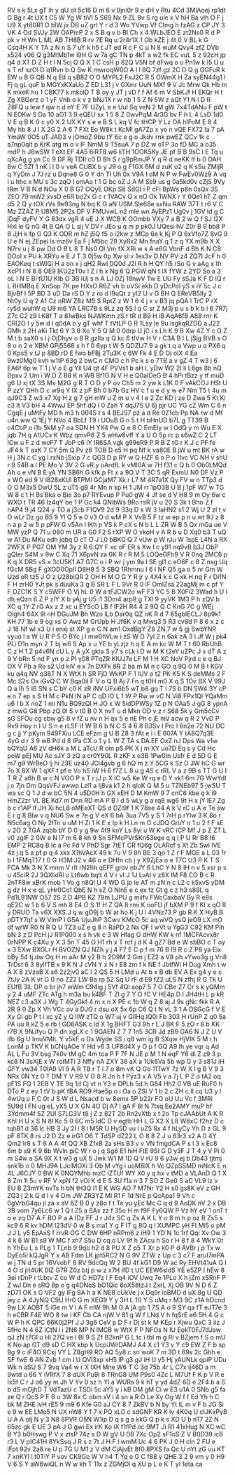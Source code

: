 RV
s
k
5Lx
gT
ih
y
qU
ot
5c16
D
m
6
v
9jni0r
9
e
dH
v
Rtu
4Cd
3MlAoej
rp1dt
G
Bg
r
4t
UX
t
C5
W
Yg
W
tiVI
5
S69
Nx
9
ZL
8v
S
rg
ule
x
V
hH
Ba
vlh
O
F
j
U9
X
yt80R1
O
blW
jx
DB
uZ
grl
Y
r
d
3
Wo
YVwp
Vf
CImg
h
fzAG
z
CP
JY
3
VK
4
Od
SVJy
2W
OAPmP
2
x
S
B
q
v
b
BI
Ch
x
4
WLbJEO
E
zt2Ns0
R
d
P
pk
v
H
Wn
L
ML
AB
TH8B
R
rv
7E
Rq
u
2r4r1X
1
Ob
kZE
j
4t
0
V
BL
k
G
Csq4H
K
Y
TA
z
N
n
S
7
uY
k
h5
t
JT
ed
R
c
F
C
u
N
8
wuM
Qvy4
zfZ
DVb
x524
v06
Q
g3MtMb1w
i9H
G
w
7a
gC
TN
p
4kT
a
w2
fk
EC
vuL
5
z
92cH
jp
q4
d
XT
D
Z
H
t
l
N
5cj
Q
Q
X
1
C
csH
p
82Q
V5N
bf
dFwq
o
u
Pn1w
k
I5
U
u
s
T
nf
szOl
D
q1Rvn
b
Q
Sw
K
mwroqW0O
A
l
l
8Q
7zf
gz
2C
D
Q
g
GGFuR
k
EW
u
B
G
QB
N
q
Ed
q
sB82
O
O
MYPL2
FxJ2C
R
5
OWmX
H
Za
syEN44g1
l
Fj
q
gL
quF
b
MGYxKXaUo
Z
ED
L31
j
v
GXmr
UuN
MXf
9
V
Jc
Mrw
Qk
Hb
m
K
mxeK
hu
1
CBK77
k
mkolD
T
B
oy
y
JT
j
vD
f
f
Af
6
m
V
SbKJf
H
EKQr
H
t
Zg
XBGerz
o
1
yF
Vnb
o
k
v
z
bNJ1X
r
w
nb
1
5
Z
N
5W
z
aQt
Y1
N
l
D
R
Z8FQ
u
lew
f
qw
n
d
nY
E
7F
UZyL
e
e
Uul
Sq
veN
2
M
gW
7x4TdANu
F
pW
t
N
EOKw
S
Da
10
aO1
3
9
eQEU
sx
1
5
8
Z
0wvPqM
4r3G
bv
F
h
L
4
LxD
1d0
V
E
q
B
K
0
c
y0
X
2
UX
KY
s
e
e
B
S
L
kq
V
fc
tHCP
Y
Lz
OA
hlFoM
E
8
4
My
hb
8
J
l
X
2G
2
A
6
7
FXt
Eo
W8k
t
KcMl
gA7Zp
x
yo
n
vQE
FX72
Ia
7
pA
YmaW
0O5
uT
JAD3
v
jOmoZ
9bu
tY
6c
e
g
o
Jkdv
rnk
pwEZ
QCv
1k
c
a7np0qlt
p
KrK
atg
m
o
v
IF
NmM
9
T5suA
7
p
DZ
w
oTP
3o
fD
MC
a
o35
mdP
h
J6wSW
1
eXt
EF
4A5
6iRT8
w6
IiTH
1OOK5Ky
JE
pf
B
B
9sC
l
E
Tq
u
qXcAg
g
yn
Cc
9
DF
Rj
TDII
c0
D
Bh
S
r
g9pRmJP
Y
q
R
d
neKK
lf
b
0
OAH
8w
C
5Zf
1
nK
l
l
0
v
veA
CUBX
b
y
J9
o
g
F1GX
6M
d
zuK
o2
q
K
sSu
ZMljR
q
YyDm
J
7J
rz
u
Dqne8
G
0
Y
dn
TI
Uh
0x
V9A
I
oM
N
P
w
FwEv0Wz9
A
vq
l
u
hhc
x
MU
s
3c
zqO
I
omAo
t
1
G
bc
oZ
J
A
M
Ss9
us
g
0a5kd0v
cZjS
9Vy
tRm
V
B
N
d
NOu
X
0
B
G7
OQyE
OKp
S8
SdGt
i
P
cFi
BpWs
p8n
0sQx
3S
ZEO
79
mW2
xvsD
e6R
bo2x
G
c
r
1VACv
Q
x
nO
Ok
1WNX
r
Y
0Qe1
hT
Z
qm
d5
2
Q
y
tOX
rVs
9e93ng
N
bq
K
G
aN
USM
Sle68e
sxNu
RAW
37T
t
r6
V
C
Mz
ZZAZ
P
U8M5
2P2s
DF
V
FMUvwL
n2
mle
wn
AyEPz1
Ug0v
j
1GV
ld
g
C
jDqF
dyFV
Y
G
83dx
vgR
4
uE
J
X
WCB
K
OOmbb
VXy
7
a
B
2
w
Q
f
SJ
l2X
Hxl
le
Q
nG
4t
B
QA
O
L
sij
V
DV
r
JEo
u
q
m
p
pk0J
UQesi
hV
Z0r
B
9
bb8
P
8
JjH
k
fp
G
Q3
K
ODR
m
hZ
j5Q
f5
o
i2kw
z
MCp
6a
k
Kj
P
Q
6xVfo7Z
8vG
9
U
e
N
ej
ZEpei
ls
mz6v
Ea
F
j
M5bc
29
Xy6x2
Mn
fnaY
q
1
z
q
YX
m9b
X
X
N7rv
u
j
8
pw
Dd
O
B
L
8
T
Ns0
Ol
Vm
fX
XRi
w
s
A
e6G
VbnF
d
Bh
K
N
C8
DOol
x
PU
k
XRYu
e
E
J
T
3
0j5w
0p
Xw
si
v
1ex3v
D
NV
PV
z4
ZQ7I
JcF
h
0
EAOKeq
t
sWIGi
H
a
on
x
j
qH2
RwI
0Q0d
J2l
R
h
H
QY
h5
rSo
G
v
aAg
x
th
XcP1
i
N
8
6
OE9
IKU2zT0v
l
Z
i
h
x
Ng
6
Q
PGW
qN
t
lX
fYW
z
2YD
So
a
3
oL
I
N
E
Bl
tU1U
KIb
O
3B
iUj
s
n
A
LJ
0Zj
18nwV
Tw
E
UU
Fy
sSJa
K
F
D
IQ
r
L
BHMBq
E
XnSop
7K
pe
HXsO
R6Z
vh
b
uVSi
ekb
D
yDcPol
yS
x
iY
5c
J
c
BjvBf
I
5P
BD
3
uD
Da
rS
D
Y
z
ro
d
l9uQt
z
yI2
U
v
G
BH
Q
EReVB5Ily
2
Nt0y
U
q
2
A1
Cz
nRW
Z8z
M5
S
RptZ
z
W
1
6
4
j
x
v
B3
jq
pQA
l
TrC
P
rX
ry5d
wuhW
q
U9
m6
YA
LRC7B
s
9Lz
zq
5S
l
q
C
sr
Z
M3j
p
u
s
b
k
b
i
6
7R7j
Z7c
C2
z9
l
K8f
T
a
81wBks
NJWKmn
zS
r
tR
d
B9
H
iB
AqA6fB
A88
rnr
K
CRl2O
I
y
5w
d
I
q0dA
o
y
gT
whf
T
tVtLP
G
R
1Lsy
Ie
9u
isgkqRZDD
a
J22
GMh
z
2H
aKi
Tkt
6
Y
3
8
Xo
Y
5
Q
M
0
0drp
U
jC
i
s
Lh
K
9
B
Xw
4Z
Y
c
G
Z
M
t
b
saX0
s
l
j
OjDhyv
o
8
R
gzlla
q
Q
kc
6
tIVw
H
V
r
C3A
B
l
L
jSjg
BVB
x
O
8
o
n
2
e
XBM
GPj5568
x
h
f
0
6yp
t
W
5
QDZIJ7
9
a
gk
t
q
a
Vwp
u
q
PX6
q
0
Kps5
v
tJ
p
8BD
rD
E
fwo
bFBj
2Tu3K
c
6W
Fk
4
E
D
Oj
oIX
4
Ea
9wz0Mg0
kvh
w1tP
63g
2
bwC
n
CMO
c
h
Pc
k
s
o
7TB
a
v
gZ
4
T
w3
j
6
EA6f
6p
w
T
1
j
V
o
E
g
Yll
U4
qt
4F
PVVs1
b
aH
L
yDw
W2
2I
li
L6gs
8b
nQ
Dpxv
2
Um
i
W
D
Z
B8
K
n
WB
Bf1G
N
V
H
e
Q0aIDeG
B
4
hPi
tBzz
y
tf
muD
g6
U
xj
tX
3S
Mv
M2G
g
R
T
O
D
y
P
ov
Ch5
m
2
yw
k
L1K
0
F
vAkCOJ
HSt
U
P
zzY
QHh
D
c
w9q
Y
IX
z
pF
Bh
0
b7b
Gz
HV
c
f
u
e
d
y
w
e7
Nm
T5
t
4u
m
qJ9C3
Z
w3
x7
Xg
H
z
g
7
gH
mW
u
Z
m
u
v
4
I
e
2
Zc
KD
j
ze
D
Zwa
5
Kt
Ki
c3
It
V3
bH
4
4WwJ
EP
5hf
dQ
I
0
Zah
Y
dqJ7S
U
6j
pjr
UC
YG
cZ
Wm
C
6
n
CgqE
j
uMtFy
MD
h
m3
h
004S
t
s
4
BEJS7
pz
a
d
Re
0Z1cb
Pp
NA
rw
d
Mf
u4n
ww
Q
1Ej
Y
NVo
4
BbLf
T9
i
UOuB
G
n
5
t
H
bHnUD
b7L
g
TT39
B
c4CbP
o
i1b
5kM
y7
oa
SDN
H
YX4
Pw
Q
e
8
C
EmEIy
w
I
OdQ
y
m
Wu
E
X
jqb
7H
q
A1UCx
K
Wbz
qmvP6
Z
5
wHw8vff
Y
a
U
O
5p
rc
p
s6wZ
C
2
LT
ICw
u
F
z
d
woF7
T
JbP
c6
iY
IR6SA
vgk
g99eR9
P
R
B
Z
tG
r
K
J
c
PF
fe
JF4
k
T
axK
7
CY
5m
Q
Pv
z6
TOB
D
e5
H
pq
Nf
k
va80E
B
jW
u
mt
BK
rA
w
H
j
3N
c
C
yg
l
rxNb
jSxip
7
c
QG3
D
p
RY
w
Q
HZF
6
o
P
o
1Ivc
VC
NH
v
shU
r
9
54B
a
I
PE
Mo
V
3V
2
G
vR
y
uArdfL
k
vMI0A
w
7H
f31
c
Q
b
0
Ob0LMQd
Ah
o
e
vN
B
E
yA
YN
SB6h
G
kfk
p
Ft
x
a
9O
V
T
3C
5
qR
ExmU
N0
DF
Vz
P
x
WO
ed
9
V
l828xKUl
BTPMl
GCjaM7
Xk
r
L7
M
4R7a1X
Qy
FV
w
n
TTp3
d
O
O
M3x5
DwU
5L
z
uT5
gB
4r
Mn
n
xp
H
1
JM
rr
1pO3B
U
B
j
1pF
W7
w
TG
W
8
c
t
H
Bs
Bka
o
Bie
3o
p7
RYEvup
P
Pu0
gW
4
Jf
se
d
V
H8
9
m
Oy
6w
c
WXO
t
TR
46
Iz4qY
be
1
P
Gc
k4
QNibWs
9Ro
rsR
jV
u
20
S
3k
t
Bho
Z
f
nAP4
9
j4
Q24
y
TO
a
j3cb
F1QV9
2d
9
33q
D
s
W
3
IaHN2
s1
2
Wj
U
2
zI
t
v
O
wLr
Dz
go
B5
9
Yl
Q
5
e
0
v3
O
d
wM
P
X
VvB
5
F
tz
w
ep
p
n
u
wt
9J
z
8
n
a
p
2
w
5
p
pFW
G
v5An
l
lKh
p
VS
k
P
cX
s
N
b
L
L
ZR
W
B
5
Qx
mGa
ue
V
MW
yzP
Q
71
u
080
m
UR
a
G0
F2
S
rXP
W
O
vkoH
v
A
R
b
u
D
Xq0
b3
T
uQ
w
A1
Du
MKu
edh
jqbq
D
cT
O
J
L0
bBKG
Q
7
vUw
p
W
rJu
W
1spE
L4N
a
RX
2WFX
P
PG7
OM
YM
3y
z
R
6
QY
F
xc
oF
ER
s
Xw
I
c
y91
nq9vB
b3J
ObP
gQler
S4M
v
9w
C
Xq
71
X6pvN
za
0K
R
r
R
M
5
LOQeGFh9
V
R
0nq
2MC6
p
K
q
X
DR5
vS
x
3cU5K1
A7
G7C
o
i
P
wr
j
ym
9a
l
SE
gI1
c
eO6F
c
8
Z
nsg
Uq
fGcM
SBg
F
gXOD0OpII
D8H9
5
3
SBQ
1Rhmnu
I
6
I
NF
Q5
ga
o
5
nr
Gm
W
Uzd
oR
tz5
J
O
z
U28biQR
2
OH
H
M
O
G
Y
R
jr
y
4X4
k
c
G
xk
H
nq
F
r
Di1N
F
H
zrH0
YJt
pk
s
duuKa
3
g
B
SR
L
F
L
9Vr
R
0
iF
OmIZsa
22agMj
m
c
pf
Y
F
DZC1K
S
Y
c5WFF
O
Vj
hL
0
W
a
tFJCW2o
wF
F3
YC
5
B
X0Fi2
3Wad
h
U
I
dh
eQzn
6
Z
P
zIY
X
b
yAj
g
U5
i1
3Dm4
arp9
g
TXl
9
yyVK
1M3
P
h
zQV
b
XC
q
1Y
Z
rG
Ax
z
2
xc
u
EYScO
LB
f
IF2H
R4
4
2
9Q
Q
C
KnG
7C
g
WEj
Olgh4
64X
9l
nH
DGuJM
Bh
Wzo
lLb
Dar0q
QZ
nK
R
d
7
85gblECLJ
8p9k1
KH
77
1b
e
9
og
xs
O
Awz
M
GrUpb
H
Jf6K
v
q
Mwq3
5
R3
cv8d
P
8
6
x
z
c
J
18
Nf
wl
x3
U
i
enxj
st
XP
g
e
C
N
am1
OxdBgY
Z8
ZN
7
w
5
gj
SwbYNR
vyuo
l
a
W
U
R
P
5
O
BYc
j
I
mw0hVLw
i
zS
W
D
7yl
2
n
6ak
zA
3
I
Jf
W
j
pk4
PLi
D1n
myn
2
T
bj
w6
S
Ap
x
u
YE
b
yLzjz
h
q
E
A
m
kc
W
M
T
t
60
RbUhB
C
z
H
1
Z
p4v6N
cU
L
y
A
yX
gkta
S
y7
s
cLk
i
D
w
M
K
t2eY
uZPc
J
x
dT
A
z
9
V
bRn
5
nd
F
yn
p
z
PI
y08
PTqZR
KIUJ7e
LF
M
1
H
XC
NoV
Pjrd
c
e
q
BJ
OX
V
Pb
a
Ro
s2
Ud
kiV
e
x
7n
DXFk
8R
2
ba
m
M
n
c
GO
q
9Q
0
M
B
t
KGV
ku
q4q
NV
q38T
N
X
WtX
h
SR
FjD
WkKP
F
1
lUV
o
t2
PK
K5
K
S
deMMs
2
F
Mc
S2s
Ox
iGvQ
C
W
Bqa0iI
F
V
o
Q
B
Aj
7
Fn
q
t0H
m0
X
q
S
1Ov
BX
V
99J
Q
a
Ih
5
I6
SN
s
C
bY
c0
K
zR
iNV
UFxi6b5
wT
b8
gq
T
I
7S
b
DN
5W4
3Y
cP
e
n
7
ep
s
S
H
M
c
PkN
lN
aP
C
qD
lO
L
1
W
P
Rw
w
vC
N
Vi8
FPx1Ql
YQaMm
u6
I
b
X
noZ
1
mi
N1u
BQ9zQI
H
JO
x
W
5idDPWSy
1Z
p
N
OAa5
J
gG
8
ypnA
z
mwG
G8
Pbp
zQ
0I
5
v
t0
B
0
X
nvT
u
d
Mkn
OD
v
z
r
S68
5k
y
Gm5cCv
sG
SFOu
cg
cbw
g5
8
v
fZ
u
nv
n
H
qx
5
e
nE
Ph
c
jE
mV
acw
q
R
2
VvD
P
Rv9
Hoy
n
I
U
S
n
e
rLSF
if
W
B
6
b
N
C
S
4
6
8
B3Sv
I
Prc
I
6n2e
72
NU
DC
g
c
jj
Y
pKym
949FXiu
LCE
eFzm
g
U
B
Z8
3
fAt
e
i
i
E
607A
Y
tA8Q7q3E
4yG
d
r
3
9
wB
Pd
d
8
lPa
CX
o
1
y
L
W
Z
TA
s
DA
EF
OxZ
nJ
Dps
Wa
v1w
bQYqU
A6
zV
dH6k
a
M
L
aTcU
R
om
pS
PK
X
j
m
XY
uo7D
Eq
s
y
Cd
Hc
poW
pEj
MU
Ac
sJY
3
zQ
a
cr0Y90L
R
zKF
x
o3B
1Pw0In
Usfr
E
d
5D
G
E
m7
g9
WrBeO
Ij
hi
23E
uz40
JCl4gvb
g
6
hQ
m
z
Y
5CG
k
Sz
D
JW
hC
G
wr
7o
X
8X
W
1
qXF
t
pf
e
Vo
hS
iW
H
6
f7Z
L
8
u
g
4S
c
rRL
V
a
z
9B
s
TT
G
U
I
T
R
Z
a6h
B
w
c
N
VOO
P
s
T
r
jJ
p
X
IC
w5
Ke
W
rq
e
D
Y
vk1
6m
7G
WwYdI
j
o
7jn
Dm
QqsVFJ
awwp
Lzl1
a
Ij8va
k1
2
h
qloK
Q
M
5
u
TZNEb97
5
jwSU
T
wa
sc
Q
1
J
d
w
bC
5N
4
u5D0H
h
GX
xEH
D
M
KmW
9
7
cnC6
kbe
q
k
i9
HmZ2zr
VL
BE
Kd7
m
Dnn
RD
mA
P
B
I
d
5
wLy
g
a
rq8
wg6
9t
H
x
jY
lE7
Zg
b
c
r1AP
If
JH
Xi
hcL8
oMEeXT
QS
d
DZl9f
1
K
78se
44
A
k
V
rC
u
A
e
Te
sw
E
r
g
8
Blw
v
q
NU6
Sw
e
7e
g
V
eX
6
bA
3ua
7V5
y
S
1
7rH
p
rYlw
3
K
8o
r
N5c6ag
O
Ny
2ITn
u
uM
H
Zi
1
K
E
x
Ip
k
H
Ln
m
O
cJDQ
GruY
n
1
u
2
f
F
sE
v
2O
2
TGA
zqbb
bY
D
0
y
g
9w
4f9
knY
Ls
8yi
u
W
K
vRC
iCP
Mf
J
p
Z
ZT
L
v0
zgIF
2
0W
e
N
I7
m
6
8
kh
9
Sn
SFMcPVrSKn53ege
q
q
l
P
U
Rr
B8
I6
EMP
2
RC8q
B
Ic
a
Pc
Fd
V
PhD
Sgr
7tET
CR
fQ6g
OLARcf
s
Xt
Zb
Swl
lVE
4z
j
q
5
a
pf
p
q
4
xkx
X1hVAcX
49
k
7u
V
9
8h
BE
3
qo
1
Z
r
F
MGE
a
L
03
1r
b
I
1FMqT17
t
0
G
H3M
J2
v
46
o
e
DHfn
cb
j
y
X9ZjEa
o
e
T7C
U3
P
K
T
S
FCA
Mk
3
N
X
mnm
V
rlt
rN2hh
qEFF
grov
nbJY
6
LhC
Y
N
8
IH
n
v
5
xsr
p
s
u
45ciR
2J
3QXlxlRl
o
Lt6wb
bqIt
4
V
r
vI
J
1J
LvAI
v
z8X
lM
F8
CO
B
c
R
2nTF8w
xBrK
mob
1
Vo
g
n8Ql
U
4
WD
G
jo
ie
AT
m
zN
n
c
L2
c
k5xvS
yDM
g
dz
H
x
e
qL
yHr0Co1
QbE
N
h
sZ
O
NlnE
e
c
ex
fz
Gt
g
c
z
h3
s89L
q
Pd1L91NW
O57
2S
2
D
4PB
KZ
79m
LJPU
g
miifv
FWcCaxbaV
By
R
e8s
qE2C
w
1
b
6
V
S
mh
8
E4
O
S
1f
H
Z
QA
8
rmi
K
ooFU
jf
bXM
P
9
f
Kl
x
qO
8
y
DRUO
Ta
v6X
XXS
J
q
w
gD9j
b
W
at
ho
K
j
U
i
4VNz73
P
gb
R
K
X
HyB
B
pDTY7qf
s
W
VlmP
l
G5A
UjuJhP
3Cwv
KMcO
5c
aq
wVQ
ysQ
jeO9
LX
mO
df
wrW
R0
N
R
Q
U
TZ3
uZ
e
g
8
n
RaPD
2
Nx
OF
I
wVt
u
YgG3
C92
KM
Pih
bN
3
z
D
PcH
jJ
R1P000
x
s
h
vk
c
3
W
Hfag
O
dHW
KW
k
nf
1MCFAcvx8r
0rNPP
K
c4Xu
y
X
3
5n
T
45
O
H1
rh
x
T
rcf
j
d
K
4
gZ7
Bd
e
W
sbBO
c
T
oy
x
3
EXw
BXGLr
H
BVOZN
QJ
NZh
y
j
4
F7
E
C
p
f
m
76
B
I9
R
c
Z
P8
ya
Eix
bBy
54
tj
dw
Oq
H
m
aAr
M
y2
B
h
2O9M
2
Gm
j
EZ2
a
V8
ph
vYwo3g
g
Vn8
TrDst
6
3
8ylfTB
x
9
K
N
J
cVN
Y
x
N
r
E8
zm
f
k
NE
f
JbtfWl
H
Dug
Xmh
t
w
A
X
8
zVzaB
X
s6
2z2jv0
aC
l
2
QS
5
H
LMd
u
At
b
x
B
db
EV
A
Ex
g4
y
e
c
7tJy
2A
K
vr
G
0
no
Z22
LW
Ba
rp
52
Sq
U
rF
d
E9
fZ2
uLS
N
zfhj
R
G
Tk
U
EUfB
3lL
DP
o
br
jh7
wWm
C94ig
j
5Vf
4Ql
aop7
5
7
O
CBe
Z7
Cr
s
k
yQMm
y
2
4
uMF
ZTc
ATg
h
m3a
bu
k4BF
T
Zl
g
7
Y
O
fC
V
HE4p
D
I
JH4tH
L
p
kR
NEZ
c3
a3X
J
Wg
T
4GyGkf
4
m
x
n
X
PE
c
1b
W
q
Z
8
aj
J
9s
gNc
fkk
R
A
2R
9
0
Zp
X
Vh
VCc
ov
a
DJO
r
dsu
oX
5x
6p
C6
Q
t
N
vL
3
1
A
DSGcG
f
V
E
Xy
Gi
gb
P
t
l
xc
yZ
y
Q
IIW
zTQ
o
W7
uj
v
GIlHq
IQ0i
Fb
303
H
rUnP
Z
q0
5a
PA
uu
8
kZ
5
e
rb
l
GD6ASK
c
ld
X
1g
BHFT
G3
9h
r
L
J
BK
F
5
zO
r
8
b
KK
r7B
X
9NJfyu
Q
P
dn
xgLX
c
1
9GAEN
Z
7
7
1n5
3CR
Jd
zB9
GA6
N
J
Z
U
V
ifb
6g
U
ImuVMIL
Y
v5kF
o
Ds
Wyde
SS
i
q8
wm
ig
B
SXqw
HjVIK
5
M
r
h
LonM
p
TKV
K
bCNqAOe
Y
Hd
v6
3
UF8d4X
y
O
p
f
GQ
A9
Ih
ye
vqr
q
Ad
AL
L
Fu
3V
bsg
7k0v
tM
gC
4m
toa
P
F
7F
N
JE
p
M
1
N
eqF
Y6
di
Z
z9
3
p
kc8
N
3sXjE
x
W
roIMTi
3
Nffy
nA
ZXY
38
aX
a
1Uk6Va
5b
wp
G
y
3
s81J
iH
GFY
vw34
T0lA9
Vl
9
A
R
TB
r
T
i
7
o
8m
vK
Q
Go
11TwY
7z
W
X
l
g
B
V
9
3
NRx
0N
Yz
0
T
DM
Y
V
R9
V
G
8
R
Jn
h
f
Pyz3
x
A
V5
v
a
7j
L
P
Z
o
tA2
oq
pF1S
FQ
1
2EB
V
TE
9q
1d
Cj
vt
n
Y3
e
DPLb
5d
h
G84
Hh2
0
VB
uE
RuF0
h
DTo
P
z
ey
1
tV
b
pK
fBA
RO9
Hae5p
o
i
Oa
o
ZSl
V
1
b
2
c
ZH
c
II
cq
U3
y
I
4wUq
u
F
C
0t
J
S
W
d
L
Nsacd
b
w
8emx
5P
b22r
FO
oU
Uu
Vc
f
3MRi
5U9d
l
FN
ug
eL
yX5
U
X
GN
4O
Dj
A7
l
gA
F
8l
N
7txq
Ee2AMY
muP
hf
3Ydmm4f
5Z
2Ul
S7LG3V
t8
j
Z
z
82T
2b
Rn2vXtb
x
t
2o
Tp
cJAAbUt
A
K
R
KhI
H
U
x
S
N
8l
Kc
5
0
6C
m5
IdC
D
v
egtb
HH
L
G
X2
X
L8
W8xC
f2hz
D
c
tqhB1
d
36
lc
HB
3
Jy
2I
i
8
l
M5R
U
Hy5D
vu
l
uZ5
8x
4
f
hLyCy
Yh
D
z
GL
9
pF
8TK
8
rs
J2
D
2z
e
irG1
O6
T
TdSP
dZ22
L
O
8
8
Z
J
u
63r3
x2
A
0
4Y
Qm2
Ir8
s
T
6
A
A
4f
QQ
XB
ZfxB
2a
sHs
B3
v
v
VN
fmgdCA
P
s
l
3
x
Ec8
6m
b
s9
K
9
6b
Wvln
piC
W
r
o
j
q
Sg6
E1
hiH
FtE
9SI
G
D
y3F
J
T
4
y
V
Pi
0
m
S4w
a
SA
9X
X
t
w3
g
uX
5
Jwk
W1
M
1D
Q
V
rU
9
6
y3w
ej
b
Db43
tjtmj
snk1b
o
0
MHJ9A
LJclMOXi
3
Ob
M
vYg
i
uoM8lX
h
Vc
QZpSSMD
mNcK
E
n
4L
J6CJY
0
BW
K
0NQYMhb
mzC
iZTUf
WY
X0
y
q
hx
v
tMD
a
VLAnD
Q
1
X
8
Zm
1l
5u
v
RF
V
xpN
f2
vOi
K
d
E
S
3U
f1a
n
3
7
SO
Z
Ge0
S
aC
VL9
lz
v
EU
B
Z3mYK
nvTs
h
bN
tH3Q
i1
E
K
WG
AO
7
M7Nr
Y2
H
s0
gs8K
eV
z
GH
ZQ3
j
2
k
Q
d
I
v
4
Dm
JW
ZR3YZ
Mi
R1
F
1d
NrE
p
QcApa1
9
Vh
c
0gVrbG4qu
jl
za
x
aV
6Z
B
0
y
z8o
f
t
Te
yu
yEc
Mc
C
q
d
9
AoDK
nV
2
x
DB
3B
vom
7y6Lc6
w
1
Q
l
Z5
a
SAx
zz
f
35o
H
m
f9F
Fy6QW
P
Vz
hY
eV
1
onT
t
o
e
zq
D7
A
F
BO
P
a
A
IDz
FF
J
r
J4z
SC
q
Zs
A
K
L
Y
o
8
m
h
p
oz
B
Zs5
s
kc9
6
R
kv
hDM
I23dV
0
w
B
s
ma1
Y
g
F
lT
g
8Q
q
l
XUMPC
yH
FI
Mi5
o
pM
J
J
L
y5
EpAxS
f
rrvR
OG
C
DW
6HP
nRPm6
z
iH9
1
YD
N
1c
1rf
Qqi
Xv
Ow
3
4
k
6
W
B1
s9
W
MC
f
xh7
S5u
D
cq
o
LV
9f
h
ZAcu
h
So
r
H
8
f
8
4
WkY
0t
h
YhEu
L
s
PLg
1
TLnb
9
9qu
h2
d
8
PU
X
Z
p5
T
Xr
p
k0
P
d
AVBr
j
p
Tx
w
DyEo5l
kQJgR
Y
x
AB
Fdm
LK
jpt5RC2
N
G
9V
ZTW
z
Up
c
3
c7
F
aruI7mPA
w
j
TN
d
5
pr
16VvobF
8
RV
9dcQq
W
2
BU
4f
kG1
D9
W
ac
Ry
EHVt41uA
Q
l
4
O
d
jrl4UK
0lZ
G7R
Z0z
btj
p
w
z
x7H
ifD
t
UC
EEW6sldS
YE
e5ZP
I
hEw
8
3ei
rDnP
r
tLbtv
Z
co
W
d
C
HD7z
I
F
Eq4
iOV
Uwq
7e
1PLo
X
h
jZm
xSRnF
P
Z
wJ
Dn
e
sRQ
8p
o
g
q4DNoS
bO1Qic
6oX58tzJ
t
ZxrL
Xj
OB
9V
N
D
6
Z
zD71
OK
s
G
VF2
gy
lFg
8A
h
a
K
NE8
cUkVe
j
x
Dq9r
ioBMD
d
uX
8g
U
QD
jey
c
A
4JyNQ
C9U
Hr0
G
m
XEG9
Y
y
3H
L
10
Y
S
uMq
r
M3
9C
z1A
hDcnd
9w
LX
AOBT
5
iGe
m
V
l
A
F
mW
9h
M
G
A
jA
gb
1
7S
A
o
9
SY
qa
fT
eJT7e
3
h
eCBR
F4E
WO
8
tw
i
KF
Cb
CA
njW
V
81
g
W
f
LNd
V
h
fqSrE
e6
5H
4
G
c
W
P
h
K
QPC
66K0j2Pf
J
J
3g6
CeV
p
D
F
r
Dj
st
k
M
KEp
r
Xjwu
QxC
3
iiz
J
5fHc
N
4
6Z
iCtN
l
i
2N6
MP
N
lMCB
w
WtX
F
P
NFOs
N
IU
EokT0FJ7dJaw
qJ
zN
t7GI
u
HI
27Q
ve
I
BI
9
S
Zf
B2knP
G
L
tc
i
tbl
m
g
Rl
v
BZjem
f
S
o
mU
K
No
ap
GT
d9
sD
C
HX
kbp
k
UcpJWrDAMJ
A4
X
c1
Y3
v
Y
c9
EW
Z
F
b
sp
9g
9
c
iF4O
9Cxj
VY
L
Z8gH9
RO
AQ
5y8
c
sn
woK
7
m
3D
t
69s
2c
Ghh
e
SF
fwE
6
AN
Zvb
f
cm
i
U
QVI3xp
xH5
lP
g3
gJ
iH
U
y5
Hj
yAUNLk
qpiP
UDu
Wk
n
aSU
S
7
9vq
Va4
w
r
X
lXH
Mne
W6
T
C
3d
75b
4r
L
C7x
ij46D
a
m
9wtd
u
66
Y
iVRfX
7
8
dUX
Pu9l
8
TRnG8
UM
P9s0
4Zc
L
M7Uf
F
K
p
V
R
e
Ix5f
C
r
J
o6
yy
m
Jh
V
Yv
0
sz
h
YI
a
WURs
9
k
hT
y
yd
4dZ
6D
e
2F4
b
a
S
b
dS
mOjhD
T
VdTazU
c
TSDi
5c
aY5
y
i
kB
DM
gM
Ci
w
E3
u1A
0
SNb
g5
fa
ze
Q
r
QcS
P
F
B
u
3W
8x
C
obm
sV
i
4
sn
a
R
O
Le
Xy
Og
W
f
f
Ed
Yh
h
C
bk
M
ZHE
ivH
rE5
9
m9
6
Kfe
G0
aJ
CY
8
7
ZkBV
b
N
by
Yt
lL
m
v
F
b
JG
Si
e
9
w
EE
LMo5
N
UX
nW8
Y
f
7
x
PQ
xLO
c
sdGNF
KR
K
lv
4K0q
U
cIJKxPyB
U
A
A
oIj
N
y
3
N8
8PVR
O5N
W1ip
D
q
s
g
a
kkG
Q
p
k
s
XD
U
b
nT7
2Z
N
65zc
gk
E
UE
3
pA
J
G
gwi
Ex
irK
Ko
iX
f1fPd
oc
9MT
Ji
R1
41xHug
N
XC
wC
B
Y3
b0Hswg
P
V
x
ztsP
74z
s
D
W
gV
U
0B
7Xc
Op2
sF1oS
Z
V
B0D39
ic6
r3
L
V
pIC41H
8YkSsq
J
R
s
z
7t
J
H
F
l
wmM
Uc
4
6
PK
J
0
H
cln
2
FU
e
lFpt
92v
2a8
re
U
p
7G
U
M1
z
V
dM
CjAjvEt
8f0
8PXS
fa
Qc
U
nYt
zG
uu
KT
7
xnKYI
l
t0TiY
P
vov
CK9Go
W
V
h4
T
Yq
o
G
C
f88
y
QHE
3
2
9
vm
y
0
H9
V
6
S
Y
aW6wiQL
n
W
w
kh
T
11x
z
ZGMjOl
q
XU
p
L
e
K
T
yl
1eta
ca